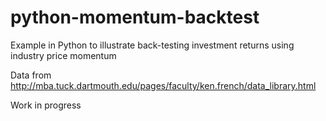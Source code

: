 # python-momentum-backtest

Example in Python to illustrate back-testing investment returns using industry price momentum

Data from http://mba.tuck.dartmouth.edu/pages/faculty/ken.french/data_library.html

Work in progress
